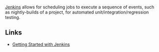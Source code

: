 
[Jenkins](https://jenkins.io/) allows for scheduling jobs to execute a sequence of events, such as nightly-builds of a project, for automated unit/integration/regression testing. 

## Links

* [Getting Started with Jenkins](https://jenkins.io/doc/book/getting-started/)

